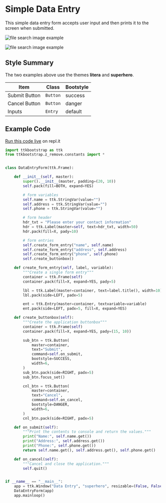 # Simple Data Entry
This simple data entry form accepts user input and then prints it to the screen 
when submitted. 

![file search image example](../assets/gallery/simple_data_entry_light.png)

![file search image example](../assets/gallery/simple_data_entry_dark.png)

## Style Summary
The two examples above use the themes **litera** and **superhero**.

| Item          | Class     | Bootstyle |
| ---           | ---       | ---|
| Submit Button | `Button`  | success |
| Cancel Button | `Button`  | danger |
| Inputs        | `Entry`   | default |

## Example Code
[Run this code live](https://replit.com/@israel-dryer/data-entry#main.py) on repl.it

```python
import ttkbootstrap as ttk
from ttkbootstrap.z_remove.constants import *


class DataEntryForm(ttk.Frame):

    def __init__(self, master):
        super().__init__(master, padding=(20, 10))
        self.pack(fill=BOTH, expand=YES)

        # form variables
        self.name = ttk.StringVar(value="")
        self.address = ttk.StringVar(value="")
        self.phone = ttk.StringVar(value="")

        # form header
        hdr_txt = "Please enter your contact information"
        hdr = ttk.Label(master=self, text=hdr_txt, width=50)
        hdr.pack(fill=X, pady=10)

        # form entries
        self.create_form_entry("name", self.name)
        self.create_form_entry("address", self.address)
        self.create_form_entry("phone", self.phone)
        self.create_buttonbox()

    def create_form_entry(self, label, variable):
        """Create a single form entry"""
        container = ttk.Frame(self)
        container.pack(fill=X, expand=YES, pady=5)

        lbl = ttk.Label(master=container, text=label.title(), width=10)
        lbl.pack(side=LEFT, padx=5)

        ent = ttk.Entry(master=container, textvariable=variable)
        ent.pack(side=LEFT, padx=5, fill=X, expand=YES)

    def create_buttonbox(self):
        """Create the application buttonbox"""
        container = ttk.Frame(self)
        container.pack(fill=X, expand=YES, pady=(15, 10))

        sub_btn = ttk.Button(
            master=container,
            text="Submit",
            command=self.on_submit,
            bootstyle=SUCCESS,
            width=6,
        )
        sub_btn.pack(side=RIGHT, padx=5)
        sub_btn.focus_set()

        cnl_btn = ttk.Button(
            master=container,
            text="Cancel",
            command=self.on_cancel,
            bootstyle=DANGER,
            width=6,
        )
        cnl_btn.pack(side=RIGHT, padx=5)

    def on_submit(self):
        """Print the contents to console and return the values."""
        print("Name:", self.name.get())
        print("Address:", self.address.get())
        print("Phone:", self.phone.get())
        return self.name.get(), self.address.get(), self.phone.get()

    def on_cancel(self):
        """Cancel and close the application."""
        self.quit()


if __name__ == "__main__":
    app = ttk.Window("Data Entry", "superhero", resizable=(False, False))
    DataEntryForm(app)
    app.mainloop()
```